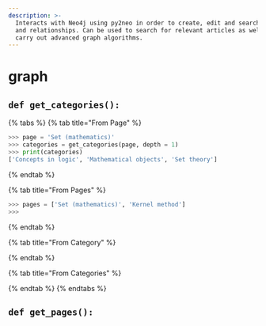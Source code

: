 ```yaml
---
description: >-
  Interacts with Neo4j using py2neo in order to create, edit and search nodes
  and relationships. Can be used to search for relevant articles as well as
  carry out advanced graph algorithms.
---
```


# graph

## `def get_categories():`

{% tabs %}
{% tab title="From Page" %}
```python
>>> page = 'Set (mathematics)'
>>> categories = get_categories(page, depth = 1)
>>> print(categories)
['Concepts in logic', 'Mathematical objects', 'Set theory']
```
{% endtab %}

{% tab title="From Pages" %}
```python
>>> pages = ['Set (mathematics)', 'Kernel method']
>>> 
```
{% endtab %}

{% tab title="From Category" %}

{% endtab %}

{% tab title="From Categories" %}

{% endtab %}
{% endtabs %}

## `def get_pages():`




